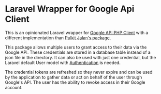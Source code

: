# Laravel Wrapper for Google Api Client

This is an opinionated Laravel wrapper for [Google API PHP Client](https://github.com/googleapis/google-api-php-client) with a different implementation than [Pulkit Jalan's package](https://github.com/pulkitjalan/google-apiclient).

This package allows multiple users to grant access to their data via the Google API. These credentials are stored in a database table instead of a json file in the directory. It can also be used with just one credential, but the Laravel default User model with [Authentication](https://laravel.com/docs/authentication) is needed.

The credential tokens are refreshed so they never expire and can be used by the application to gather data or act on behalf of the user through Google's API. The user has the ability to revoke access in their Google account.
